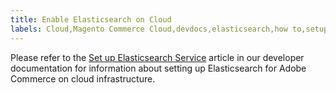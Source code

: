```yaml
---
title: Enable Elasticsearch on Cloud
labels: Cloud,Magento Commerce Cloud,devdocs,elasticsearch,how to,setup
---
```


Please refer to the [Set up Elasticsearch Service](https://devdocs.magento.com/guides/v2.3/cloud/project/project-conf-files_services-elastic.html#elasticsearch-software-compatibility) article in our developer documentation for information about setting up Elasticsearch for Adobe Commerce on cloud infrastructure.
